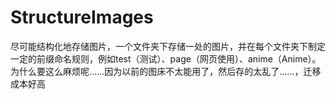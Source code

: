# StructureImages
尽可能结构化地存储图片，一个文件夹下存储一处的图片，并在每个文件夹下制定一定的前缀命名规则，例如test（测试）、page（网页使用）、anime（Anime）。为什么要这么麻烦呢……因为以前的图床不太能用了，然后存的太乱了……，迁移成本好高
